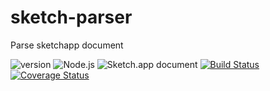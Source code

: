 # sketch-parser
Parse sketchapp document

![version](https://img.shields.io/npm/v/sketch-parser.svg)
![Node.js](https://img.shields.io/badge/node.js-%3E=_6.0-green.svg)
![Sketch.app document](https://img.shields.io/badge/sketchapp--document-43+-brightgreen.svg)
[![Build Status](https://api.travis-ci.org/MrPeak/sketch-parser.svg?branch=master)](https://travis-ci.org/travis-ci/travis-web)
[![Coverage Status](https://coveralls.io/repos/github/MrPeak/sketch-parser/badge.svg?branch=master)](https://coveralls.io/github/MrPeak/sketch-parser?branch=master)

